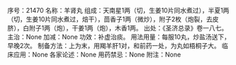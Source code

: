 序号：21470
名称：羊肾丸
组成：天南星1两（切，生姜10片同水煮过），半夏1两（切，生姜10片同水煮过，焙干），茴香子1两（微炒），附子2枚（炮裂，去皮脐），白附子1两（炮），干姜1两（炮），木香1两。
出处：《圣济总录》卷一八七。
主治：None
加减：None
功效：补虚治痰。
用法用量：每服10丸，炒盐汤送下，早晚2次。
制备方法：上为末，用羯羊肝1对，和前药一处，为丸如梧桐子大。
临床应用：None
各家论述：None
用药禁忌：None
附注：None
